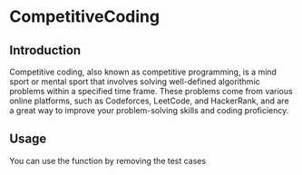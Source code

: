 # CompetitiveCoding

## Introduction

Competitive coding, also known as competitive programming, is a mind sport or mental sport that involves solving well-defined algorithmic problems within a specified time frame. These problems come from various online platforms, such as Codeforces, LeetCode, and HackerRank, and are a great way to improve your problem-solving skills and coding proficiency.

## Usage

You can use the function by removing the test cases 
